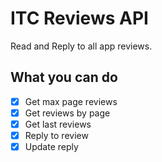 # ITC Reviews API

Read and Reply to all app reviews. 

## What you can do
* [x] Get max page reviews
* [x] Get reviews by page
* [x] Get last reviews
* [x] Reply to review
* [x] Update reply
